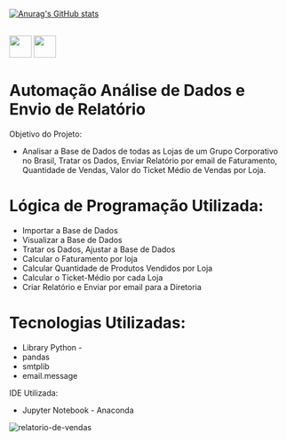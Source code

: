 [![Anurag's GitHub stats](https://github-readme-stats.vercel.app/api?username=RogerioPython&count_private=true&show_icons=true&theme=dark)](https://github.com/RogerioPython/github-readme-stats)

<div style="display: inline_block"><br>
<img style="width:40px;height:40px;" src="https://cdn.jsdelivr.net/gh/devicons/devicon/icons/python/python-original-wordmark.svg" />
<img style="width:40px;height:40px;" src="https://cdn.jsdelivr.net/gh/devicons/devicon/icons/css3/css3-plain.svg" />
 
 </div>
             
##

# Automação Análise de Dados e Envio de Relatório
 Objetivo do Projeto: 
- Analisar a Base de Dados de todas as Lojas de um Grupo Corporativo no Brasil, Tratar os Dados, Enviar Relatório por email de Faturamento, Quantidade de Vendas, Valor do Ticket Médio de Vendas por Loja.
##
# Lógica de Programação Utilizada:

- Importar a Base de Dados
- Visualizar a Base de Dados
- Tratar os Dados, Ajustar a Base de Dados
- Calcular o Faturamento por loja
- Calcular Quantidade de Produtos Vendidos por Loja
- Calcular o Ticket-Médio por cada Loja
- Criar Relatório e Enviar por email para a Diretoria
## 
# Tecnologias Utilizadas:
- Library Python -
- pandas
- smtplib
- email.message

IDE Utilizada:
- Jupyter Notebook - Anaconda

![relatorio-de-vendas](https://user-images.githubusercontent.com/35857120/199230481-6804f9bc-6925-4439-90a5-57776656c7db.PNG)
